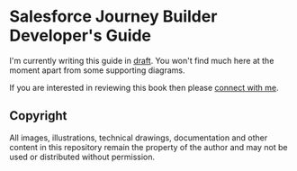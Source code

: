 # Salesforce Journey Builder Developer's Guide

I'm currently writing this guide in [draft](https://draftin.com/). You won't find much here at the moment apart from some supporting diagrams.

If you are interested in reviewing this book then please [connect with me](https://www.linkedin.com/in/eliot).

## Copyright

All images, illustrations, technical drawings, documentation and other content in this repository remain the property of the author and may not be used or distributed without permission.